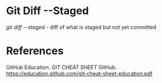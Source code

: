 # Git Diff --Staged 

*git diff --staged* - diff of what is staged 
	              but not yet committed 

# References 
GitHub Education. *GIT CHEAT SHEET* 
	GitHub. <https://education.github.com/git-cheat-sheet-education.pdf> 
